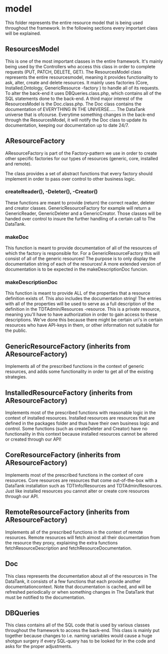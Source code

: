 # model

This folder represents the entire resource model that is being used throughout the framework. In the following sections every important class will be explained.

## ResourcesModel

This is one of the most important classes in the entire framework. It's mainly being used by the Controllers who access this class in order to complete requests (PUT, PATCH, DELETE, GET). The ResourcesModel class represents the entire resourcesmodel, meaning it provides functionality to ask, alter, create and delete resources. It mainly uses factories (Core, Installed,Ontology, GenericResource -factory ) to handle all of its requests. To alter the back-end it uses DBQueries.class.php, which contains all of the SQL statements done to the back-end. A third major interest of the ResourcesModel is the Doc.class.php. The Doc class contains the documentation of EVERYTHING IN THE UNIVERSE..... The DataTank universe that is ofcourse. Everytime something changes in the back-end through the ResourcesModel, it will notify the Doc class to update its documentation, keeping our documentation up to date 24/7.

## AResourceFactory

AResourceFactory is part of the Factory-pattern we use in order to create other specific factories for our types of resources (generic, core, installed and remote). 

The class provides a set of abstract functions that every factory should implement in order to pass over control to other business logic.

### createReader(), -Deleter(), -Creator()

These functions are meant to provide (return) the correct reader, deleter and creator classes. GenericResourceFactory for example will return a GenericReader, GenericDeleter and a GenericCreator. Those classes will be handed over control to insure the further handling of a certain call to The DataTank.

### makeDoc

This function is meant to provide documentation of all of the resources of which the factory is responsible for. For a GenericResourceFactory this will consist of all of the generic resources! The purpose is to only display the documentation string of each of the resources! A more extended version of documentation is to be expected in the makeDescriptionDoc funcion.

### makeDescriptionDoc

This function is meant to provide ALL of the properties that a resource definition exists of. This also includes the documentation string! The entries with all of the properties will be used to serve as a full description of the definition in the TDTAdmin/Resources -resource. This is a private resource, meaning you'll have to have authorization in order to gain access to these descriptions. We've done this because there might be certain uri's in certain resources who have API-keys in them, or other information not suitable for the public.

## GenericResourceFactory (inherits from AResourceFactory)

Implements all of the prescribed functions in the context of generic resources, and adds some functionality in order to get all of the existing strategies.

## InstalledResourceFactory (inherits from AResourceFactory)

Implements most of the prescribed functions with reasonable logic in the context of installed resources. Installed resources are resources that are defined in the packages folder and thus have their own business logic and control. Some functions (such as createDeleter and Creator) have no functionality in this context because installed resources cannot be altered or created through our API!

## CoreResourceFactory (inherits from AResourceFactory)

Implements most of the prescribed functions in the context of core resources. Core resources are resources that come out-of-the-box with a DataTank installation such as TDTInfo/Resources and TDTAdmin/Resources. Just like installed resources you cannot alter or create core resources through our API.

## RemoteResourceFactory (inherits from AResourceFactory)

Implements all of the prescribed functions in the context of remote resources. Remote resources will fetch almost all their documentation from the resource they proxy, explaining the extra functions fetchResourceDescription and fetchResourceDocumentation.

## Doc

This class represents the documentation about all of the resources in The DataTank, it consists of a few functions that each provide another documentationcontext. Note that documentation is cached, and will be refreshed periodically or when something changes in The DataTank that must be notified to the documentation.

## DBQueries

This class contains all of the SQL code that is used by various classes throughout the framework to access the back-end. This class is mainly put together because changes to i.e. naming variables would cause a huge shotgun surgery if every SQL-query has to be looked for in the code and asks for the proper adjustments.










